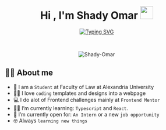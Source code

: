 <h1 align="center">Hi , I'm Shady Omar <img src="https://media.giphy.com/media/hvRJCLFzcasrR4ia7z/giphy.gif" width="35"></h1>
<p align="center">
  <a href="https://git.io/typing-svg"><img src="https://readme-typing-svg.herokuapp.com?font=Fira+Code&duration=3000&pause=1000&center=true&vCenter=true&width=435&lines=a+Frontend+Developer;Love+Coding+Templates+Into+Websites;Always+Learning+New+Stuff+%3AD" alt="Typing SVG" /></a>
</p>


<br>

<p align="center"> 
	<img src="https://komarev.com/ghpvc/?username=Shady-Omar&label=Profile%20views&color=0e75b6&style=plastic" alt="Shady-Omar" /> 
</p>


## :sassy_man:  About me
- :school: I am a `Student` at Faculty of Law at Alexandria University
- :technologist: I love `coding` templates and designs into a webpage
- :computer: I do alot of Frontend challenges mainly at `Frontend Mentor`
- :student: I’m currently learning: `Typescript` and `React`.
- :thinking: I’m currently open for: `An Intern` or a new `job opportunity`
- :nerd_face: Always `learning new things`
